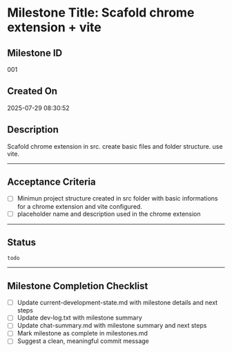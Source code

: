 # Milestone Title: Scafold chrome extension + vite

## Milestone ID

001

## Created On

2025-07-29 08:30:52

## Description

Scafold chrome extension in src. create basic files and folder structure. use vite.

---

## Acceptance Criteria

- [ ] Minimun project structure created in src folder with basic informations for a chrome extension and vite configured.
- [ ] placeholder name and description used in the chrome extension

---

## Status

`todo`

---

## Milestone Completion Checklist

- [ ] Update current-development-state.md with milestone details and next steps
- [ ] Update dev-log.txt with milestone summary
- [ ] Update chat-summary.md with milestone summary and next steps
- [ ] Mark milestone as complete in milestones.md
- [ ] Suggest a clean, meaningful commit message
